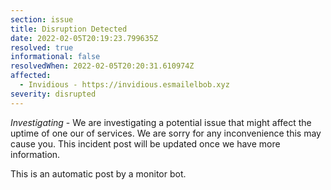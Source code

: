 ```yaml
---
section: issue
title: Disruption Detected
date: 2022-02-05T20:19:23.799635Z
resolved: true
informational: false
resolvedWhen: 2022-02-05T20:20:31.610974Z
affected:
  - Invidious - https://invidious.esmailelbob.xyz
severity: disrupted
---
```

*Investigating* - We are investigating a potential issue that might affect the uptime of one our of services. We are sorry for any inconvenience this may cause you. This incident post will be updated once we have more information.

This is an automatic post by a monitor bot.
        